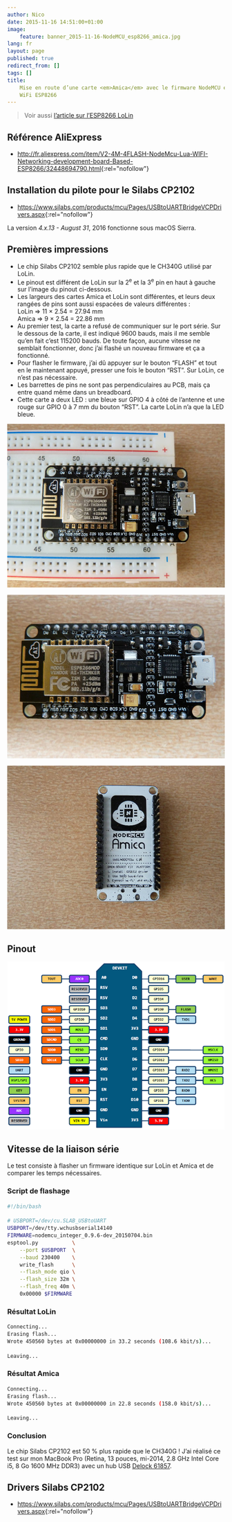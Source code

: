 ```yaml
---
author: Nico
date: 2015-11-16 14:51:00+01:00
image:
    feature: banner_2015-11-16-NodeMCU_esp8266_amica.jpg
lang: fr
layout: page
published: true
redirect_from: []
tags: []
title:
    Mise en route d’une carte <em>Amica</em> avec le firmware NodeMCU et un module
    WiFi ESP8266
---
```


> Voir aussi [l’article sur l’ESP8266 LoLin](/NodeMCU_esp8266/)

## Référence AliExpress

-   <http://fr.aliexpress.com/item/V2-4M-4FLASH-NodeMcu-Lua-WIFI-Networking-development-board-Based-ESP8266/32448694790.html>{:rel="nofollow"}

## Installation du pilote pour le Silabs CP2102

-   <https://www.silabs.com/products/mcu/Pages/USBtoUARTBridgeVCPDrivers.aspx>{:rel="nofollow"}

La version _4.x.13 - August 31_, 2016 fonctionne sous macOS Sierra.

## Premières impressions

-   Le chip Silabs CP2102 semble plus rapide que le CH340G utilisé par LoLin.
-   Le pinout est différent de LoLin sur la 2<sup>e</sup> et la 3<sup>e</sup> pin en haut à gauche sur l’image du pinout ci-dessous.
-   Les largeurs des cartes Amica et LoLin sont différentes, et leurs deux rangées de pins sont aussi espacées de valeurs différentes :<br>
    LoLin ⇒ 11 × 2.54 = 27.94 mm<br>
    Amica ⇒ 9 × 2.54 = 22.86 mm
-   Au premier test, la carte a refusé de communiquer sur le port série. Sur le dessous de la carte, il est indiqué 9600 bauds, mais il me semble qu’en fait c’est 115200 bauds. De toute façon, aucune vitesse ne semblait fonctionner, donc j’ai flashé un nouveau firmware et ça a fonctionné.
-   Pour flasher le firmware, j’ai dû appuyer sur le bouton “FLASH” et tout en le maintenant appuyé, presser une fois le bouton “RST”. Sur LoLin, ce n’est pas nécessaire.
-   Les barrettes de pins ne sont pas perpendiculaires au PCB, mais ça entre quand même dans un breadboard.
-   Cette carte a deux LED : une bleue sur GPIO 4 à côté de l’antenne et une rouge sur GPIO 0 à 7 mm du bouton “RST”. La carte LoLin n’a que la LED bleue.

[![ouilogique.com][img_1]][img_1]

[img_1]: ../../files/2015-11-16-NodeMCU_esp8266_amica/images/NodeMCU_esp8266_amica_001_lowres.jpg

[![ouilogique.com][img_2]][img_2]

[img_2]: ../../files/2015-11-16-NodeMCU_esp8266_amica/images/NodeMCU_esp8266_amica_002_lowres.jpg

[![ouilogique.com][img_3]][img_3]

[img_3]: ../../files/2015-11-16-NodeMCU_esp8266_amica/images/NodeMCU_esp8266_amica_003_lowres.jpg

## Pinout

[![ouilogique.com][img_4]][img_4]

[img_4]: ../../files/2015-05-28-pinouts/images/NodeMCU_esp8266_amica_pinout.png

## Vitesse de la liaison série

Le test consiste à flasher un firmware identique sur LoLin et Amica et de comparer les temps nécessaires.

### Script de flashage

```bash
#!/bin/bash

# USBPORT=/dev/cu.SLAB_USBtoUART
USBPORT=/dev/tty.wchusbserial14140
FIRMWARE=nodemcu_integer_0.9.6-dev_20150704.bin
esptool.py           \
    --port $USBPORT  \
    --baud 230400    \
    write_flash      \
    --flash_mode qio \
    --flash_size 32m \
    --flash_freq 40m \
    0x00000 $FIRMWARE
```

### Résultat LoLin

```bash
Connecting...
Erasing flash...
Wrote 450560 bytes at 0x00000000 in 33.2 seconds (108.6 kbit/s)...

Leaving...
```

### Résultat Amica

```bash
Connecting...
Erasing flash...
Wrote 450560 bytes at 0x00000000 in 22.8 seconds (158.0 kbit/s)...

Leaving...
```

### Conclusion

Le chip Silabs CP2102 est 50 % plus rapide que le CH340G ! J’ai réalisé ce test sur mon MacBook Pro (Retina, 13 pouces, mi-2014, 2.8 GHz Intel Core i5, 8 Go 1600 MHz DDR3) avec un hub USB [Delock 61857](http://www.delock.de/produkte/S_61857/merkmale.html).

## Drivers Silabs CP2102

-   <https://www.silabs.com/products/mcu/Pages/USBtoUARTBridgeVCPDrivers.aspx>{:rel="nofollow"}
